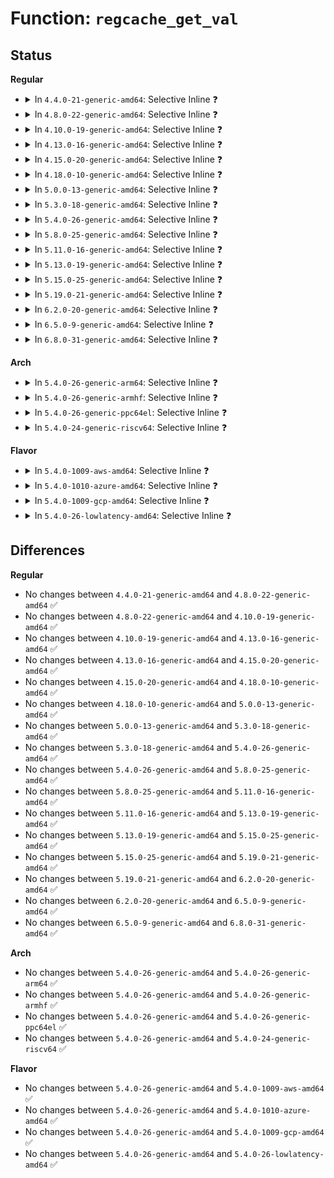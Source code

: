 # Function: <code>regcache_get_val</code>

## Status
<b>Regular</b>
<ul>
<li>
<details>
<summary>In <code>4.4.0-21-generic-amd64</code>: Selective Inline ❓</summary>

```c
unsigned int regcache_get_val(struct regmap * map, const void * base, unsigned int idx)
```

```json
{
  "name": "regcache_get_val",
  "collision_type": "Unique Global",
  "inline_type": "Selective",
  "funcs": [
    {
      "addr": 18446744071584511936,
      "name": "regcache_get_val",
      "external": true,
      "loc": "drivers/base/regmap/regcache.c:557",
      "file": "drivers/base/regmap/regcache.c",
      "inline": "not declared, inlined",
      "caller_inline": [],
      "caller_func": [
        "drivers/base/regmap/regcache.c:regcache_init",
        "drivers/base/regmap/regcache.c:regcache_set_val",
        "drivers/base/regmap/regcache.c:regcache_sync_block",
        "drivers/base/regmap/regcache.c:regcache_sync_block",
        "drivers/base/regmap/regcache-rbtree.c:regcache_rbtree_read",
        "drivers/base/regmap/regcache-lzo.c:regcache_lzo_read"
      ]
    }
  ],
  "symbols": [
    {
      "addr": 18446744071584511936,
      "name": "regcache_get_val",
      "section": ".text",
      "bind": "STB_GLOBAL",
      "size": 90
    }
  ]
}
```
</details>
</li>
<li>
<details>
<summary>In <code>4.8.0-22-generic-amd64</code>: Selective Inline ❓</summary>

```c
unsigned int regcache_get_val(struct regmap * map, const void * base, unsigned int idx)
```

```json
{
  "name": "regcache_get_val",
  "collision_type": "Unique Global",
  "inline_type": "Selective",
  "funcs": [
    {
      "addr": 18446744071584858592,
      "name": "regcache_get_val",
      "external": true,
      "loc": "drivers/base/regmap/regcache.c:596",
      "file": "drivers/base/regmap/regcache.c",
      "inline": "not declared, inlined",
      "caller_inline": [],
      "caller_func": [
        "drivers/base/regmap/regcache.c:regcache_sync_block",
        "drivers/base/regmap/regcache.c:regcache_sync_block",
        "drivers/base/regmap/regcache.c:regcache_set_val",
        "drivers/base/regmap/regcache.c:regcache_hw_init",
        "drivers/base/regmap/regcache-rbtree.c:regcache_rbtree_read",
        "drivers/base/regmap/regcache-lzo.c:regcache_lzo_read"
      ]
    }
  ],
  "symbols": [
    {
      "addr": 18446744071584858592,
      "name": "regcache_get_val",
      "section": ".text",
      "bind": "STB_GLOBAL",
      "size": 103
    }
  ]
}
```
</details>
</li>
<li>
<details>
<summary>In <code>4.10.0-19-generic-amd64</code>: Selective Inline ❓</summary>

```c
unsigned int regcache_get_val(struct regmap * map, const void * base, unsigned int idx)
```

```json
{
  "name": "regcache_get_val",
  "collision_type": "Unique Global",
  "inline_type": "Selective",
  "funcs": [
    {
      "addr": 18446744071585052144,
      "name": "regcache_get_val",
      "external": true,
      "loc": "drivers/base/regmap/regcache.c:596",
      "file": "drivers/base/regmap/regcache.c",
      "inline": "not declared, inlined",
      "caller_inline": [],
      "caller_func": [
        "drivers/base/regmap/regcache.c:regcache_sync_block",
        "drivers/base/regmap/regcache.c:regcache_sync_block",
        "drivers/base/regmap/regcache.c:regcache_set_val",
        "drivers/base/regmap/regcache.c:regcache_hw_init",
        "drivers/base/regmap/regcache-rbtree.c:regcache_rbtree_read",
        "drivers/base/regmap/regcache-lzo.c:regcache_lzo_read"
      ]
    }
  ],
  "symbols": [
    {
      "addr": 18446744071585052144,
      "name": "regcache_get_val",
      "section": ".text",
      "bind": "STB_GLOBAL",
      "size": 103
    }
  ]
}
```
</details>
</li>
<li>
<details>
<summary>In <code>4.13.0-16-generic-amd64</code>: Selective Inline ❓</summary>

```c
unsigned int regcache_get_val(struct regmap * map, const void * base, unsigned int idx)
```

```json
{
  "name": "regcache_get_val",
  "collision_type": "Unique Global",
  "inline_type": "Selective",
  "funcs": [
    {
      "addr": 18446744071585136400,
      "name": "regcache_get_val",
      "external": true,
      "loc": "drivers/base/regmap/regcache.c:598",
      "file": "drivers/base/regmap/regcache.c",
      "inline": "not declared, inlined",
      "caller_inline": [],
      "caller_func": [
        "drivers/base/regmap/regcache.c:regcache_sync_block",
        "drivers/base/regmap/regcache.c:regcache_sync_block",
        "drivers/base/regmap/regcache.c:regcache_set_val",
        "drivers/base/regmap/regcache.c:regcache_hw_init",
        "drivers/base/regmap/regcache-rbtree.c:regcache_rbtree_read"
      ]
    }
  ],
  "symbols": [
    {
      "addr": 18446744071585136400,
      "name": "regcache_get_val",
      "section": ".text",
      "bind": "STB_GLOBAL",
      "size": 99
    }
  ]
}
```
</details>
</li>
<li>
<details>
<summary>In <code>4.15.0-20-generic-amd64</code>: Selective Inline ❓</summary>

```c
unsigned int regcache_get_val(struct regmap * map, const void * base, unsigned int idx)
```

```json
{
  "name": "regcache_get_val",
  "collision_type": "Unique Global",
  "inline_type": "Selective",
  "funcs": [
    {
      "addr": 18446744071585563232,
      "name": "regcache_get_val",
      "external": true,
      "loc": "drivers/base/regmap/regcache.c:598",
      "file": "drivers/base/regmap/regcache.c",
      "inline": "not declared, inlined",
      "caller_inline": [],
      "caller_func": [
        "drivers/base/regmap/regcache.c:regcache_sync_block",
        "drivers/base/regmap/regcache.c:regcache_sync_block",
        "drivers/base/regmap/regcache.c:regcache_set_val",
        "drivers/base/regmap/regcache.c:regcache_hw_init",
        "drivers/base/regmap/regcache-rbtree.c:regcache_rbtree_read"
      ]
    }
  ],
  "symbols": [
    {
      "addr": 18446744071585563232,
      "name": "regcache_get_val",
      "section": ".text",
      "bind": "STB_GLOBAL",
      "size": 106
    }
  ]
}
```
</details>
</li>
<li>
<details>
<summary>In <code>4.18.0-10-generic-amd64</code>: Selective Inline ❓</summary>

```c
unsigned int regcache_get_val(struct regmap * map, const void * base, unsigned int idx)
```

```json
{
  "name": "regcache_get_val",
  "collision_type": "Unique Global",
  "inline_type": "Selective",
  "funcs": [
    {
      "addr": 18446744071585807312,
      "name": "regcache_get_val",
      "external": true,
      "loc": "drivers/base/regmap/regcache.c:598",
      "file": "drivers/base/regmap/regcache.c",
      "inline": "not declared, inlined",
      "caller_inline": [],
      "caller_func": [
        "drivers/base/regmap/regcache.c:regcache_sync_block",
        "drivers/base/regmap/regcache.c:regcache_sync_block",
        "drivers/base/regmap/regcache.c:regcache_set_val",
        "drivers/base/regmap/regcache.c:regcache_hw_init",
        "drivers/base/regmap/regcache-rbtree.c:regcache_rbtree_read"
      ]
    }
  ],
  "symbols": [
    {
      "addr": 18446744071585807312,
      "name": "regcache_get_val",
      "section": ".text",
      "bind": "STB_GLOBAL",
      "size": 106
    }
  ]
}
```
</details>
</li>
<li>
<details>
<summary>In <code>5.0.0-13-generic-amd64</code>: Selective Inline ❓</summary>

```c
unsigned int regcache_get_val(struct regmap * map, const void * base, unsigned int idx)
```

```json
{
  "name": "regcache_get_val",
  "collision_type": "Unique Global",
  "inline_type": "Selective",
  "funcs": [
    {
      "addr": 18446744071585941264,
      "name": "regcache_get_val",
      "external": true,
      "loc": "drivers/base/regmap/regcache.c:598",
      "file": "drivers/base/regmap/regcache.c",
      "inline": "not declared, inlined",
      "caller_inline": [],
      "caller_func": [
        "drivers/base/regmap/regcache.c:regcache_sync_block",
        "drivers/base/regmap/regcache.c:regcache_sync_block",
        "drivers/base/regmap/regcache.c:regcache_set_val",
        "drivers/base/regmap/regcache.c:regcache_hw_init",
        "drivers/base/regmap/regcache-rbtree.c:regcache_rbtree_read"
      ]
    }
  ],
  "symbols": [
    {
      "addr": 18446744071585941264,
      "name": "regcache_get_val",
      "section": ".text",
      "bind": "STB_GLOBAL",
      "size": 106
    }
  ]
}
```
</details>
</li>
<li>
<details>
<summary>In <code>5.3.0-18-generic-amd64</code>: Selective Inline ❓</summary>

```c
unsigned int regcache_get_val(struct regmap * map, const void * base, unsigned int idx)
```

```json
{
  "name": "regcache_get_val",
  "collision_type": "Unique Global",
  "inline_type": "Selective",
  "funcs": [
    {
      "addr": 18446744071586183088,
      "name": "regcache_get_val",
      "external": true,
      "loc": "drivers/base/regmap/regcache.c:594",
      "file": "drivers/base/regmap/regcache.c",
      "inline": "not declared, inlined",
      "caller_inline": [],
      "caller_func": [
        "drivers/base/regmap/regcache.c:regcache_sync_block",
        "drivers/base/regmap/regcache.c:regcache_sync_block",
        "drivers/base/regmap/regcache.c:regcache_set_val",
        "drivers/base/regmap/regcache.c:regcache_hw_init",
        "drivers/base/regmap/regcache-rbtree.c:regcache_rbtree_read"
      ]
    }
  ],
  "symbols": [
    {
      "addr": 18446744071586183088,
      "name": "regcache_get_val",
      "section": ".text",
      "bind": "STB_GLOBAL",
      "size": 102
    }
  ]
}
```
</details>
</li>
<li>
<details>
<summary>In <code>5.4.0-26-generic-amd64</code>: Selective Inline ❓</summary>

```c
unsigned int regcache_get_val(struct regmap * map, const void * base, unsigned int idx)
```

```json
{
  "name": "regcache_get_val",
  "collision_type": "Unique Global",
  "inline_type": "Selective",
  "funcs": [
    {
      "addr": 18446744071586331440,
      "name": "regcache_get_val",
      "external": true,
      "loc": "drivers/base/regmap/regcache.c:594",
      "file": "drivers/base/regmap/regcache.c",
      "inline": "not declared, inlined",
      "caller_inline": [],
      "caller_func": [
        "drivers/base/regmap/regcache.c:regcache_sync_block",
        "drivers/base/regmap/regcache.c:regcache_sync_block",
        "drivers/base/regmap/regcache.c:regcache_set_val",
        "drivers/base/regmap/regcache.c:regcache_hw_init",
        "drivers/base/regmap/regcache-rbtree.c:regcache_rbtree_read"
      ]
    }
  ],
  "symbols": [
    {
      "addr": 18446744071586331440,
      "name": "regcache_get_val",
      "section": ".text",
      "bind": "STB_GLOBAL",
      "size": 102
    }
  ]
}
```
</details>
</li>
<li>
<details>
<summary>In <code>5.8.0-25-generic-amd64</code>: Selective Inline ❓</summary>

```c
unsigned int regcache_get_val(struct regmap * map, const void * base, unsigned int idx)
```

```json
{
  "name": "regcache_get_val",
  "collision_type": "Unique Global",
  "inline_type": "Selective",
  "funcs": [
    {
      "addr": 18446744071587103344,
      "name": "regcache_get_val",
      "external": true,
      "loc": "drivers/base/regmap/regcache.c:594",
      "file": "drivers/base/regmap/regcache.c",
      "inline": "not declared, inlined",
      "caller_inline": [],
      "caller_func": [
        "drivers/base/regmap/regcache.c:regcache_sync_block_raw",
        "drivers/base/regmap/regcache.c:regcache_sync_block_single",
        "drivers/base/regmap/regcache.c:regcache_set_val",
        "drivers/base/regmap/regcache.c:regcache_hw_init",
        "drivers/base/regmap/regcache-rbtree.c:regcache_rbtree_read"
      ]
    }
  ],
  "symbols": [
    {
      "addr": 18446744071587103344,
      "name": "regcache_get_val",
      "section": ".text",
      "bind": "STB_GLOBAL",
      "size": 102
    }
  ]
}
```
</details>
</li>
<li>
<details>
<summary>In <code>5.11.0-16-generic-amd64</code>: Selective Inline ❓</summary>

```c
unsigned int regcache_get_val(struct regmap * map, const void * base, unsigned int idx)
```

```json
{
  "name": "regcache_get_val",
  "collision_type": "Unique Global",
  "inline_type": "Selective",
  "funcs": [
    {
      "addr": 18446744071587189088,
      "name": "regcache_get_val",
      "external": true,
      "loc": "drivers/base/regmap/regcache.c:594",
      "file": "drivers/base/regmap/regcache.c",
      "inline": "not declared, inlined",
      "caller_inline": [],
      "caller_func": [
        "drivers/base/regmap/regcache.c:regcache_sync_block_raw",
        "drivers/base/regmap/regcache.c:regcache_sync_block_single",
        "drivers/base/regmap/regcache.c:regcache_set_val",
        "drivers/base/regmap/regcache.c:regcache_hw_init",
        "drivers/base/regmap/regcache-rbtree.c:regcache_rbtree_read"
      ]
    }
  ],
  "symbols": [
    {
      "addr": 18446744071587189088,
      "name": "regcache_get_val",
      "section": ".text",
      "bind": "STB_GLOBAL",
      "size": 102
    }
  ]
}
```
</details>
</li>
<li>
<details>
<summary>In <code>5.13.0-19-generic-amd64</code>: Selective Inline ❓</summary>

```c
unsigned int regcache_get_val(struct regmap * map, const void * base, unsigned int idx)
```

```json
{
  "name": "regcache_get_val",
  "collision_type": "Unique Global",
  "inline_type": "Selective",
  "funcs": [
    {
      "addr": 18446744071587076720,
      "name": "regcache_get_val",
      "external": true,
      "loc": "drivers/base/regmap/regcache.c:594",
      "file": "drivers/base/regmap/regcache.c",
      "inline": "not declared, inlined",
      "caller_inline": [],
      "caller_func": [
        "drivers/base/regmap/regcache.c:regcache_sync_block",
        "drivers/base/regmap/regcache.c:regcache_sync_block",
        "drivers/base/regmap/regcache.c:regcache_set_val",
        "drivers/base/regmap/regcache-rbtree.c:regcache_rbtree_read"
      ]
    }
  ],
  "symbols": [
    {
      "addr": 18446744071587076720,
      "name": "regcache_get_val",
      "section": ".text",
      "bind": "STB_GLOBAL",
      "size": 102
    }
  ]
}
```
</details>
</li>
<li>
<details>
<summary>In <code>5.15.0-25-generic-amd64</code>: Selective Inline ❓</summary>

```c
unsigned int regcache_get_val(struct regmap * map, const void * base, unsigned int idx)
```

```json
{
  "name": "regcache_get_val",
  "collision_type": "Unique Global",
  "inline_type": "Selective",
  "funcs": [
    {
      "addr": 18446744071587647904,
      "name": "regcache_get_val",
      "external": true,
      "loc": "drivers/base/regmap/regcache.c:594",
      "file": "drivers/base/regmap/regcache.c",
      "inline": "not declared, inlined",
      "caller_inline": [],
      "caller_func": [
        "drivers/base/regmap/regcache.c:regcache_sync_block",
        "drivers/base/regmap/regcache.c:regcache_sync_block",
        "drivers/base/regmap/regcache.c:regcache_set_val",
        "drivers/base/regmap/regcache-rbtree.c:regcache_rbtree_read"
      ]
    }
  ],
  "symbols": [
    {
      "addr": 18446744071587647904,
      "name": "regcache_get_val",
      "section": ".text",
      "bind": "STB_GLOBAL",
      "size": 102
    }
  ]
}
```
</details>
</li>
<li>
<details>
<summary>In <code>5.19.0-21-generic-amd64</code>: Selective Inline ❓</summary>

```c
unsigned int regcache_get_val(struct regmap * map, const void * base, unsigned int idx)
```

```json
{
  "name": "regcache_get_val",
  "collision_type": "Unique Global",
  "inline_type": "Selective",
  "funcs": [
    {
      "addr": 18446744071588992656,
      "name": "regcache_get_val",
      "external": true,
      "loc": "drivers/base/regmap/regcache.c:594",
      "file": "drivers/base/regmap/regcache.c",
      "inline": "not declared, inlined",
      "caller_inline": [],
      "caller_func": [
        "drivers/base/regmap/regcache.c:regcache_sync_block",
        "drivers/base/regmap/regcache.c:regcache_sync_block",
        "drivers/base/regmap/regcache.c:regcache_set_val",
        "drivers/base/regmap/regcache-rbtree.c:regcache_rbtree_read"
      ]
    }
  ],
  "symbols": [
    {
      "addr": 18446744071588992656,
      "name": "regcache_get_val",
      "section": ".text",
      "bind": "STB_GLOBAL",
      "size": 174
    }
  ]
}
```
</details>
</li>
<li>
<details>
<summary>In <code>6.2.0-20-generic-amd64</code>: Selective Inline ❓</summary>

```c
unsigned int regcache_get_val(struct regmap * map, const void * base, unsigned int idx)
```

```json
{
  "name": "regcache_get_val",
  "collision_type": "Unique Global",
  "inline_type": "Selective",
  "funcs": [
    {
      "addr": 18446744071590514576,
      "name": "regcache_get_val",
      "external": true,
      "loc": "drivers/base/regmap/regcache.c:601",
      "file": "drivers/base/regmap/regcache.c",
      "inline": "not declared, inlined",
      "caller_inline": [],
      "caller_func": [
        "drivers/base/regmap/regcache.c:regcache_sync_block",
        "drivers/base/regmap/regcache.c:regcache_sync_block",
        "drivers/base/regmap/regcache.c:regcache_set_val",
        "drivers/base/regmap/regcache-rbtree.c:regcache_rbtree_read"
      ]
    }
  ],
  "symbols": [
    {
      "addr": 18446744071590514576,
      "name": "regcache_get_val",
      "section": ".text",
      "bind": "STB_GLOBAL",
      "size": 174
    }
  ]
}
```
</details>
</li>
<li>
<details>
<summary>In <code>6.5.0-9-generic-amd64</code>: Selective Inline ❓</summary>

```c
unsigned int regcache_get_val(struct regmap * map, const void * base, unsigned int idx)
```

```json
{
  "name": "regcache_get_val",
  "collision_type": "Unique Global",
  "inline_type": "Selective",
  "funcs": [
    {
      "addr": 18446744071590838864,
      "name": "regcache_get_val",
      "external": true,
      "loc": "drivers/base/regmap/regcache.c:603",
      "file": "drivers/base/regmap/regcache.c",
      "inline": "not declared, inlined",
      "caller_inline": [],
      "caller_func": [
        "drivers/base/regmap/regcache.c:regcache_sync_block",
        "drivers/base/regmap/regcache.c:regcache_sync_block",
        "drivers/base/regmap/regcache-rbtree.c:regcache_rbtree_read"
      ]
    }
  ],
  "symbols": [
    {
      "addr": 18446744071590838864,
      "name": "regcache_get_val",
      "section": ".text",
      "bind": "STB_GLOBAL",
      "size": 174
    }
  ]
}
```
</details>
</li>
<li>
<details>
<summary>In <code>6.8.0-31-generic-amd64</code>: Selective Inline ❓</summary>

```c
unsigned int regcache_get_val(struct regmap * map, const void * base, unsigned int idx)
```

```json
{
  "name": "regcache_get_val",
  "collision_type": "Unique Global",
  "inline_type": "Selective",
  "funcs": [
    {
      "addr": 18446744071591182176,
      "name": "regcache_get_val",
      "external": true,
      "loc": "drivers/base/regmap/regcache.c:647",
      "file": "drivers/base/regmap/regcache.c",
      "inline": "not declared, inlined",
      "caller_inline": [],
      "caller_func": [
        "drivers/base/regmap/regcache.c:regcache_sync_block",
        "drivers/base/regmap/regcache.c:regcache_sync_block",
        "drivers/base/regmap/regcache-rbtree.c:regcache_rbtree_read"
      ]
    }
  ],
  "symbols": [
    {
      "addr": 18446744071591182176,
      "name": "regcache_get_val",
      "section": ".text",
      "bind": "STB_GLOBAL",
      "size": 149
    }
  ]
}
```
</details>
</li>
</ul>
<b>Arch</b>
<ul>
<li>
<details>
<summary>In <code>5.4.0-26-generic-arm64</code>: Selective Inline ❓</summary>

```c
unsigned int regcache_get_val(struct regmap * map, const void * base, unsigned int idx)
```

```json
{
  "name": "regcache_get_val",
  "collision_type": "Unique Global",
  "inline_type": "Selective",
  "funcs": [
    {
      "addr": 18446603336499168856,
      "name": "regcache_get_val",
      "external": true,
      "loc": "drivers/base/regmap/regcache.c:594",
      "file": "drivers/base/regmap/regcache.c",
      "inline": "not declared, inlined",
      "caller_inline": [],
      "caller_func": [
        "drivers/base/regmap/regcache.c:regcache_sync_block",
        "drivers/base/regmap/regcache.c:regcache_sync_block",
        "drivers/base/regmap/regcache.c:regcache_set_val",
        "drivers/base/regmap/regcache.c:regcache_init",
        "drivers/base/regmap/regcache-rbtree.c:regcache_rbtree_read"
      ]
    }
  ],
  "symbols": [
    {
      "addr": 18446603336499168856,
      "name": "regcache_get_val",
      "section": ".text",
      "bind": "STB_GLOBAL",
      "size": 220
    }
  ]
}
```
</details>
</li>
<li>
<details>
<summary>In <code>5.4.0-26-generic-armhf</code>: Selective Inline ❓</summary>

```c
unsigned int regcache_get_val(struct regmap * map, const void * base, unsigned int idx)
```

```json
{
  "name": "regcache_get_val",
  "collision_type": "Unique Global",
  "inline_type": "Selective",
  "funcs": [
    {
      "addr": 3231703872,
      "name": "regcache_get_val",
      "external": true,
      "loc": "drivers/base/regmap/regcache.c:594",
      "file": "drivers/base/regmap/regcache.c",
      "inline": "not declared, inlined",
      "caller_inline": [],
      "caller_func": [
        "drivers/base/regmap/regcache.c:regcache_sync_block",
        "drivers/base/regmap/regcache.c:regcache_sync_block",
        "drivers/base/regmap/regcache.c:regcache_set_val",
        "drivers/base/regmap/regcache.c:regcache_init",
        "drivers/base/regmap/regcache-rbtree.c:regcache_rbtree_read"
      ]
    }
  ],
  "symbols": [
    {
      "addr": 3231703872,
      "name": "regcache_get_val",
      "section": ".text",
      "bind": "STB_GLOBAL",
      "size": 120
    }
  ]
}
```
</details>
</li>
<li>
<details>
<summary>In <code>5.4.0-26-generic-ppc64el</code>: Selective Inline ❓</summary>

```c
unsigned int regcache_get_val(struct regmap * map, const void * base, unsigned int idx)
```

```json
{
  "name": "regcache_get_val",
  "collision_type": "Unique Global",
  "inline_type": "Selective",
  "funcs": [
    {
      "addr": 13835058055292369904,
      "name": "regcache_get_val",
      "external": true,
      "loc": "drivers/base/regmap/regcache.c:594",
      "file": "drivers/base/regmap/regcache.c",
      "inline": "not declared, inlined",
      "caller_inline": [],
      "caller_func": [
        "drivers/base/regmap/regcache.c:regcache_sync_block",
        "drivers/base/regmap/regcache.c:regcache_sync_block",
        "drivers/base/regmap/regcache.c:regcache_set_val",
        "drivers/base/regmap/regcache.c:regcache_hw_init",
        "drivers/base/regmap/regcache-rbtree.c:regcache_rbtree_read"
      ]
    }
  ],
  "symbols": [
    {
      "addr": 13835058055292369904,
      "name": "regcache_get_val",
      "section": ".text",
      "bind": "STB_GLOBAL",
      "size": 224
    }
  ]
}
```
</details>
</li>
<li>
<details>
<summary>In <code>5.4.0-24-generic-riscv64</code>: Selective Inline ❓</summary>

```c
unsigned int regcache_get_val(struct regmap * map, const void * base, unsigned int idx)
```

```json
{
  "name": "regcache_get_val",
  "collision_type": "Unique Global",
  "inline_type": "Selective",
  "funcs": [
    {
      "addr": 18446743936276466366,
      "name": "regcache_get_val",
      "external": true,
      "loc": "drivers/base/regmap/regcache.c:594",
      "file": "drivers/base/regmap/regcache.c",
      "inline": "not declared, inlined",
      "caller_inline": [],
      "caller_func": [
        "drivers/base/regmap/regcache.c:regcache_sync_block",
        "drivers/base/regmap/regcache.c:regcache_sync_block",
        "drivers/base/regmap/regcache.c:regcache_set_val",
        "drivers/base/regmap/regcache.c:regcache_hw_init",
        "drivers/base/regmap/regcache-rbtree.c:regcache_rbtree_read"
      ]
    }
  ],
  "symbols": [
    {
      "addr": 18446743936276466366,
      "name": "regcache_get_val",
      "section": ".text",
      "bind": "STB_GLOBAL",
      "size": 216
    }
  ]
}
```
</details>
</li>
</ul>
<b>Flavor</b>
<ul>
<li>
<details>
<summary>In <code>5.4.0-1009-aws-amd64</code>: Selective Inline ❓</summary>

```c
unsigned int regcache_get_val(struct regmap * map, const void * base, unsigned int idx)
```

```json
{
  "name": "regcache_get_val",
  "collision_type": "Unique Global",
  "inline_type": "Selective",
  "funcs": [
    {
      "addr": 18446744071586094688,
      "name": "regcache_get_val",
      "external": true,
      "loc": "drivers/base/regmap/regcache.c:594",
      "file": "drivers/base/regmap/regcache.c",
      "inline": "not declared, inlined",
      "caller_inline": [],
      "caller_func": [
        "drivers/base/regmap/regcache.c:regcache_sync_block",
        "drivers/base/regmap/regcache.c:regcache_sync_block",
        "drivers/base/regmap/regcache.c:regcache_set_val",
        "drivers/base/regmap/regcache.c:regcache_hw_init",
        "drivers/base/regmap/regcache-rbtree.c:regcache_rbtree_read"
      ]
    }
  ],
  "symbols": [
    {
      "addr": 18446744071586094688,
      "name": "regcache_get_val",
      "section": ".text",
      "bind": "STB_GLOBAL",
      "size": 102
    }
  ]
}
```
</details>
</li>
<li>
<details>
<summary>In <code>5.4.0-1010-azure-amd64</code>: Selective Inline ❓</summary>

```c
unsigned int regcache_get_val(struct regmap * map, const void * base, unsigned int idx)
```

```json
{
  "name": "regcache_get_val",
  "collision_type": "Unique Global",
  "inline_type": "Selective",
  "funcs": [
    {
      "addr": 18446744071585940640,
      "name": "regcache_get_val",
      "external": true,
      "loc": "drivers/base/regmap/regcache.c:594",
      "file": "drivers/base/regmap/regcache.c",
      "inline": "not declared, inlined",
      "caller_inline": [],
      "caller_func": [
        "drivers/base/regmap/regcache.c:regcache_sync_block",
        "drivers/base/regmap/regcache.c:regcache_sync_block",
        "drivers/base/regmap/regcache.c:regcache_set_val",
        "drivers/base/regmap/regcache.c:regcache_hw_init",
        "drivers/base/regmap/regcache-rbtree.c:regcache_rbtree_read"
      ]
    }
  ],
  "symbols": [
    {
      "addr": 18446744071585940640,
      "name": "regcache_get_val",
      "section": ".text",
      "bind": "STB_GLOBAL",
      "size": 102
    }
  ]
}
```
</details>
</li>
<li>
<details>
<summary>In <code>5.4.0-1009-gcp-amd64</code>: Selective Inline ❓</summary>

```c
unsigned int regcache_get_val(struct regmap * map, const void * base, unsigned int idx)
```

```json
{
  "name": "regcache_get_val",
  "collision_type": "Unique Global",
  "inline_type": "Selective",
  "funcs": [
    {
      "addr": 18446744071586279408,
      "name": "regcache_get_val",
      "external": true,
      "loc": "drivers/base/regmap/regcache.c:594",
      "file": "drivers/base/regmap/regcache.c",
      "inline": "not declared, inlined",
      "caller_inline": [],
      "caller_func": [
        "drivers/base/regmap/regcache.c:regcache_sync_block",
        "drivers/base/regmap/regcache.c:regcache_sync_block",
        "drivers/base/regmap/regcache.c:regcache_set_val",
        "drivers/base/regmap/regcache.c:regcache_hw_init",
        "drivers/base/regmap/regcache-rbtree.c:regcache_rbtree_read"
      ]
    }
  ],
  "symbols": [
    {
      "addr": 18446744071586279408,
      "name": "regcache_get_val",
      "section": ".text",
      "bind": "STB_GLOBAL",
      "size": 102
    }
  ]
}
```
</details>
</li>
<li>
<details>
<summary>In <code>5.4.0-26-lowlatency-amd64</code>: Selective Inline ❓</summary>

```c
unsigned int regcache_get_val(struct regmap * map, const void * base, unsigned int idx)
```

```json
{
  "name": "regcache_get_val",
  "collision_type": "Unique Global",
  "inline_type": "Selective",
  "funcs": [
    {
      "addr": 18446744071586390768,
      "name": "regcache_get_val",
      "external": true,
      "loc": "drivers/base/regmap/regcache.c:594",
      "file": "drivers/base/regmap/regcache.c",
      "inline": "not declared, inlined",
      "caller_inline": [],
      "caller_func": [
        "drivers/base/regmap/regcache.c:regcache_sync_block",
        "drivers/base/regmap/regcache.c:regcache_sync_block",
        "drivers/base/regmap/regcache.c:regcache_set_val",
        "drivers/base/regmap/regcache.c:regcache_hw_init",
        "drivers/base/regmap/regcache-rbtree.c:regcache_rbtree_read"
      ]
    }
  ],
  "symbols": [
    {
      "addr": 18446744071586390768,
      "name": "regcache_get_val",
      "section": ".text",
      "bind": "STB_GLOBAL",
      "size": 102
    }
  ]
}
```
</details>
</li>
</ul>

## Differences
<b>Regular</b>
<ul>
<li>
No changes between <code>4.4.0-21-generic-amd64</code> and <code>4.8.0-22-generic-amd64</code> ✅
</li>
<li>
No changes between <code>4.8.0-22-generic-amd64</code> and <code>4.10.0-19-generic-amd64</code> ✅
</li>
<li>
No changes between <code>4.10.0-19-generic-amd64</code> and <code>4.13.0-16-generic-amd64</code> ✅
</li>
<li>
No changes between <code>4.13.0-16-generic-amd64</code> and <code>4.15.0-20-generic-amd64</code> ✅
</li>
<li>
No changes between <code>4.15.0-20-generic-amd64</code> and <code>4.18.0-10-generic-amd64</code> ✅
</li>
<li>
No changes between <code>4.18.0-10-generic-amd64</code> and <code>5.0.0-13-generic-amd64</code> ✅
</li>
<li>
No changes between <code>5.0.0-13-generic-amd64</code> and <code>5.3.0-18-generic-amd64</code> ✅
</li>
<li>
No changes between <code>5.3.0-18-generic-amd64</code> and <code>5.4.0-26-generic-amd64</code> ✅
</li>
<li>
No changes between <code>5.4.0-26-generic-amd64</code> and <code>5.8.0-25-generic-amd64</code> ✅
</li>
<li>
No changes between <code>5.8.0-25-generic-amd64</code> and <code>5.11.0-16-generic-amd64</code> ✅
</li>
<li>
No changes between <code>5.11.0-16-generic-amd64</code> and <code>5.13.0-19-generic-amd64</code> ✅
</li>
<li>
No changes between <code>5.13.0-19-generic-amd64</code> and <code>5.15.0-25-generic-amd64</code> ✅
</li>
<li>
No changes between <code>5.15.0-25-generic-amd64</code> and <code>5.19.0-21-generic-amd64</code> ✅
</li>
<li>
No changes between <code>5.19.0-21-generic-amd64</code> and <code>6.2.0-20-generic-amd64</code> ✅
</li>
<li>
No changes between <code>6.2.0-20-generic-amd64</code> and <code>6.5.0-9-generic-amd64</code> ✅
</li>
<li>
No changes between <code>6.5.0-9-generic-amd64</code> and <code>6.8.0-31-generic-amd64</code> ✅
</li>
</ul>
<b>Arch</b>
<ul>
<li>
No changes between <code>5.4.0-26-generic-amd64</code> and <code>5.4.0-26-generic-arm64</code> ✅
</li>
<li>
No changes between <code>5.4.0-26-generic-amd64</code> and <code>5.4.0-26-generic-armhf</code> ✅
</li>
<li>
No changes between <code>5.4.0-26-generic-amd64</code> and <code>5.4.0-26-generic-ppc64el</code> ✅
</li>
<li>
No changes between <code>5.4.0-26-generic-amd64</code> and <code>5.4.0-24-generic-riscv64</code> ✅
</li>
</ul>
<b>Flavor</b>
<ul>
<li>
No changes between <code>5.4.0-26-generic-amd64</code> and <code>5.4.0-1009-aws-amd64</code> ✅
</li>
<li>
No changes between <code>5.4.0-26-generic-amd64</code> and <code>5.4.0-1010-azure-amd64</code> ✅
</li>
<li>
No changes between <code>5.4.0-26-generic-amd64</code> and <code>5.4.0-1009-gcp-amd64</code> ✅
</li>
<li>
No changes between <code>5.4.0-26-generic-amd64</code> and <code>5.4.0-26-lowlatency-amd64</code> ✅
</li>
</ul>
